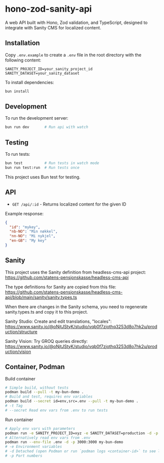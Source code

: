# hono-zod-sanity-api

A web API built with Hono, Zod validation, and TypeScript, designed to integrate with Sanity CMS for localized content.

## Installation

Copy `.env.example` to create a `.env` file in the root directory with the following content:

```plaintext
SANITY_PROJECT_ID=your_sanity_project_id
SANITY_DATASET=your_sanity_dataset
```

To install dependencies:

```bash
bun install
```

## Development

To run the development server:

```bash
bun run dev       # Run api with watch
```

## Testing

To run tests:

```bash
bun test          # Run tests in watch mode
bun run test:run  # Run tests once
```

This project uses Bun test for testing.

## API

- `GET /api/:id` - Returns localized content for the given ID

Example response:

```json
{
  "id": "mykey",
  "nb-NO": "Min nøkkel",
  "nn-NO": "Mi nykjel", 
  "en-GB": "My key"
}
```

## Sanity

This project uses the Sanity definition from headless-cms-api project:
<https://github.com/statens-pensjonskasse/headless-cms-api>

The type definitions for Sanity are copied from this file:
<https://github.com/statens-pensjonskasse/headless-cms-api/blob/main/sanity/sanity.types.ts>

When there are changes in the Sanity schema, you need to regenerate sanity.types.ts and copy it to this project.

Sanity Studio: Create and edit translations, "locales":
<https://www.sanity.io/@oNjtJStyK/studio/vqb0f7zjothq3253d8o7hk2u/production/structure>

Sanity Vision: Try GROQ queries directly:
<https://www.sanity.io/@oNjtJStyK/studio/vqb0f7zjothq3253d8o7hk2u/production/vision>

## Container, Podman

Build container

```bash
# Simple build, without tests
podman build --pull -t my-bun-demo .
# Build and test, requires env variables
podman build --secret id=env,src=.env --pull -t my-bun-demo .
# -t Tag
# --secret Read env vars from .env to run tests
```

Run container

```bash
# Apply env vars with parameters
podman run -e SANITY_PROJECT_ID=xyz -e SANITY_DATASET=production -d -p 3000:3000 my-bun-demo
# Alternatively read env vars from .env
podman run --env-file .env -d -p 3000:3000 my-bun-demo
# -e Environment variables
# -d Detached (open Podman or run `podman logs <container-id>` to see logs)
# -p Port numbers
```
